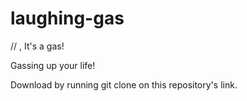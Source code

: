 # laughing-gas
  // , It's a gas! 

Gassing up your life! 

Download by running git clone on this repository's link.

